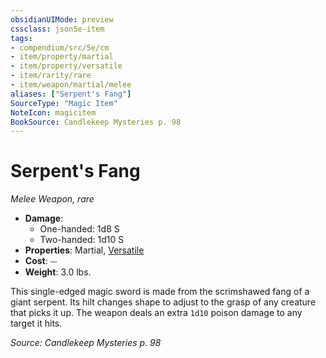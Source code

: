 ```yaml
---
obsidianUIMode: preview
cssclass: json5e-item
tags:
- compendium/src/5e/cm
- item/property/martial
- item/property/versatile
- item/rarity/rare
- item/weapon/martial/melee
aliases: ["Serpent's Fang"]
SourceType: "Magic Item"
NoteIcon: magicitem
BookSource: Candlekeep Mysteries p. 98
---
```

# Serpent's Fang
*Melee Weapon, rare*  

- **Damage**:
  - One-handed: 1d8 S
  - Two-handed: 1d10 S
- **Properties**: Martial, [Versatile](/2-Mechanics/CLI/rules/item-properties.md#Versatile)
- **Cost**: ⏤
- **Weight**: 3.0 lbs.

This single-edged magic sword is made from the scrimshawed fang of a giant serpent. Its hilt changes shape to adjust to the grasp of any creature that picks it up. The weapon deals an extra `1d10` poison damage to any target it hits.

*Source: Candlekeep Mysteries p. 98*